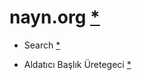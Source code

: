 # nayn.org [*](https://nayn.org)

- Search [*](https://nayn.org/search/)

- Aldatıcı Başlık Üretegeci [*](https://nayn.org/aldatici-baslik-uretegeci/)
